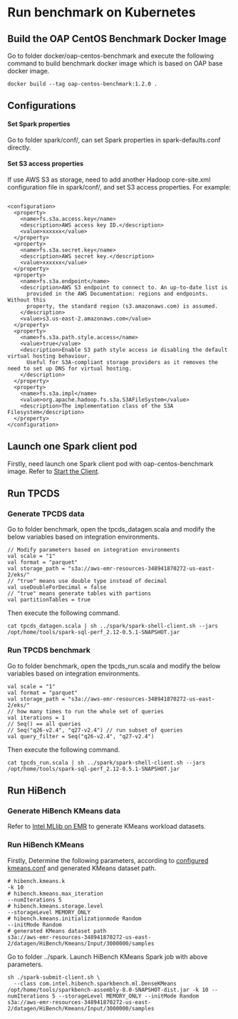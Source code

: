 # Run benchmark on Kubernetes

## Build the OAP CentOS Benchmark Docker Image
Go to folder docker/oap-centos-benchmark and execute the following command to build benchmark docker image which is based on OAP base docker image.
``` 
docker build --tag oap-centos-benchmark:1.2.0 .
``` 

## Configurations
#### Set Spark properties
Go to folder spark/conf/, can set Spark properties in spark-defaults.conf directly.

#### Set S3 access properties
If use AWS S3 as storage, need to add another Hadoop core-site.xml configuration file in spark/conf/, and set S3 access properties.
For example:  

```

<configuration>
  <property>
    <name>fs.s3a.access.key</name>
    <description>AWS access key ID.</description>
    <value>xxxxxx</value>
  </property>
  <property>
    <name>fs.s3a.secret.key</name>
    <description>AWS secret key.</description>
    <value>xxxxxx</value>
  </property>
  <property>
    <name>fs.s3a.endpoint</name>
    <description>AWS S3 endpoint to connect to. An up-to-date list is
      provided in the AWS Documentation: regions and endpoints. Without this
      property, the standard region (s3.amazonaws.com) is assumed.
    </description>
    <value>s3.us-east-2.amazonaws.com</value>
  </property>
  <property>
    <name>fs.s3a.path.style.access</name>
    <value>true</value>
    <description>Enable S3 path style access ie disabling the default virtual hosting behaviour.
      Useful for S3A-compliant storage providers as it removes the need to set up DNS for virtual hosting.
    </description>
  </property>
  <property>
    <name>fs.s3a.impl</name>
    <value>org.apache.hadoop.fs.s3a.S3AFileSystem</value>
    <description>The implementation class of the S3A Filesystem</description>
  </property>
</configuration>

```
## Launch one Spark client pod

Firstly, need launch one Spark client pod with oap-centos-benchmark image. Refer to [Start the Client](../README.md#start-the-client).

## Run TPCDS

### Generate TPCDS data
Go to folder benchmark, open the tpcds_datagen.scala and modify the below variables based on integration environments.  
```
// Modify parameters based on integration environments
val scale = "1"
val format = "parquet"
val storage_path = "s3a://aws-emr-resources-348941870272-us-east-2/eks/"
// "true" means use double type instead of decimal
val useDoubleForDecimal = false
// "true" means generate tables with partions
val partitionTables = true
```

Then execute the following command.
``` 
cat tpcds_datagen.scala | sh ../spark/spark-shell-client.sh --jars /opt/home/tools/spark-sql-perf_2.12-0.5.1-SNAPSHOT.jar
``` 

### Run TPCDS benchmark
Go to folder benchmark, open the tpcds_run.scala and modify the below variables based on integration environments.
```
val scale = "1"
val format = "parquet"
val storage_path = "s3a://aws-emr-resources-348941870272-us-east-2/eks/"
// how many times to run the whole set of queries
val iterations = 1
// Seq() == all queries
// Seq("q26-v2.4", "q27-v2.4") // run subset of queries
val query_filter = Seq("q26-v2.4", "q27-v2.4")
```

Then execute the following command.
```
cat tpcds_run.scala | sh ../spark/spark-shell-client.sh --jars /opt/home/tools/spark-sql-perf_2.12-0.5.1-SNAPSHOT.jar
```
## Run HiBench 

### Generate HiBench KMeans data
Refer to [Intel MLlib on EMR](../../emr/benchmark/Intel_MLlib_on_EMR.md) to generate KMeans workload datasets.

### Run HiBench KMeans
Firstly, Determine the following parameters, according to [configured kmeans.conf](../../emr/benchmark/Intel_MLlib_on_EMR.md#define-the-configurations-of-kmeans.conf) and generated KMeans dataset path.

```
# hibench.kmeans.k
-k 10
# hibench.kmeans.max_iteration
--numIterations 5
# hibench.kmeans.storage.level
--storageLevel MEMORY_ONLY
# hibench.kmeans.initializationmode Random
--initMode Random
# generated KMeans dataset path
s3a://aws-emr-resources-348941870272-us-east-2/datagen/HiBench/Kmeans/Input/3000000/samples

```

Go to folder ../spark. Launch HiBench KMeans Spark job with above parameters.  

```
sh ./spark-submit-client.sh \
  --class com.intel.hibench.sparkbench.ml.DenseKMeans /opt/home/tools/sparkbench-assembly-8.0-SNAPSHOT-dist.jar -k 10 --numIterations 5 --storageLevel MEMORY_ONLY --initMode Random s3a://aws-emr-resources-348941870272-us-east-2/datagen/HiBench/Kmeans/Input/3000000/samples
  
```





